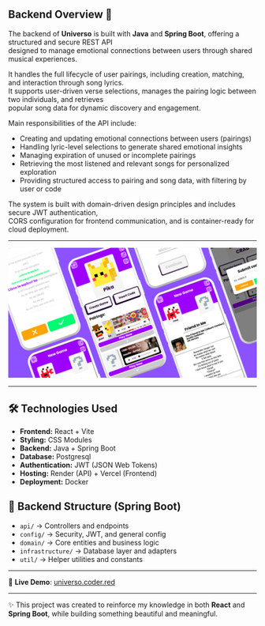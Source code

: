 ## Backend Overview 🔧  

The backend of **Universo** is built with **Java** and **Spring Boot**, offering a structured and secure REST API  
designed to manage emotional connections between users through shared musical experiences.

It handles the full lifecycle of user pairings, including creation, matching, and interaction through song lyrics.  
It supports user-driven verse selections, manages the pairing logic between two individuals, and retrieves  
popular song data for dynamic discovery and engagement.

Main responsibilities of the API include:
- Creating and updating emotional connections between users (pairings)
- Handling lyric-level selections to generate shared emotional insights
- Managing expiration of unused or incomplete pairings
- Retrieving the most listened and relevant songs for personalized exploration
- Providing structured access to pairing and song data, with filtering by user or code

The system is built with domain-driven design principles and includes secure JWT authentication,  
CORS configuration for frontend communication, and is container-ready for cloud deployment.

---

![Preview](https://github.com/cristianbyte/uni-verso/blob/master/public/images/uni-verso-app.png?raw=true)

---

## 🛠️ Technologies Used  
- **Frontend:** React + Vite  
- **Styling:** CSS Modules  
- **Backend:** Java + Spring Boot  
- **Database:** Postgresql
- **Authentication:** JWT (JSON Web Tokens)  
- **Hosting:** Render (API) + Vercel (Frontend)  
- **Deployment:** Docker  

## 📁 Backend Structure (Spring Boot)
- `api/` → Controllers and endpoints  
- `config/` → Security, JWT, and general config  
- `domain/` → Core entities and business logic  
- `infrastructure/` → Database layer and adapters  
- `util/` → Helper utilities and constants  

---

🔗 **Live Demo**: [universo.coder.red](https://universo.coder.red)

---

✨ This project was created to reinforce my knowledge in both **React** and **Spring Boot**, while building something beautiful and meaningful.